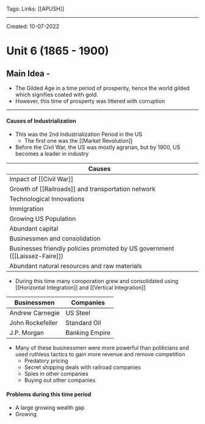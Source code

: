 Tags:
Links: [[APUSH]]

---
Created: 10-07-2022
# Unit 6 (1865 - 1900)

## Main Idea - 
- The Gilded Age in a time period of prosperity, hence the world gilded which signifies coated with gold.
- However, this time of prosperty was littered with corruption
---
#### Causes of Industrialization
- This was the 2nd Industrialization Period in the US
	- The first one was the [[Market Revolution]]
- Before the Civil War, the US was mostly agrarian, but by 1900, US becomes a leader in industry

| Causes                                                                     |     | 
| -------------------------------------------------------------------------- | --- |
| Impact of [[Civil War]]                                                    |     |
| Growth of [[Railroads]] and transportation network                         |     |
| Technological Innovations                                                  |     |
| Immigration                                                                |     |
| Growing US Population                                                      |     |
| Abundant capital                                                           |     |
| Businessmen and consolidation                                              |     |
| Businesses friendly policies promoted by US government ([[Laissez-Faire]]) |     |
| Abundant natural resources and raw materials                               |     |

- During this time many coroporation grew and consolidated using [[Horizontal Integration]] and [[Vertical Integration]]

| Businessmen      | Companies      |
| ---------------- | -------------- |
| Andrew Carnegie  | US Steel       |
| John Rockefeller | Standard Oil   |
| J.P. Morgan      | Banking Empire |

- Many of these businessmen were more powerful than politicians and used ruthless tactics to gain more revenue and remove competition
	- Predatory pricing
	- Secret shipping deals with railroad companies
	- Spies in other companies
	- Buying out other companies

#### Problems during this time period
- A large growing wealth gap
- Growing 